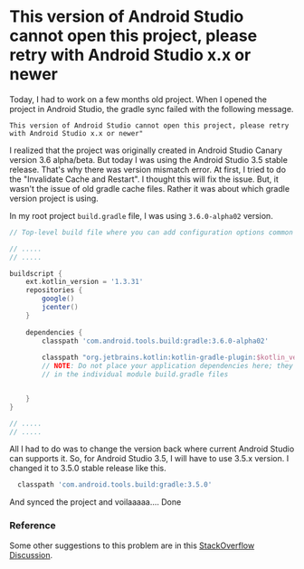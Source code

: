 # This version of Android Studio cannot open this project, please retry with Android Studio x.x or newer

Today, I had to work on a few months old project. When I opened the project in Android Studio, the gradle sync failed with the following message.

```
This version of Android Studio cannot open this project, please retry with Android Studio x.x or newer"
```

I realized that the project was originally created in Android Studio Canary version 3.6 alpha/beta. But today I was using the Android Studio 3.5 stable release. That's why there was version mismatch error. At first, I tried to do the "Invalidate Cache and Restart". I thought this will fix the issue. But, it wasn't the issue of old gradle cache files. Rather it was about which gradle version project is using.

In my root project `build.gradle` file, I was using `3.6.0-alpha02` version.

```gradle
// Top-level build file where you can add configuration options common to all sub-projects/modules.

// .....
// .....

buildscript {
    ext.kotlin_version = '1.3.31'
    repositories {
        google()
        jcenter()
    }
    
    dependencies {
        classpath 'com.android.tools.build:gradle:3.6.0-alpha02'           <------ THIS LINE IS IMPORTANT
        
        classpath "org.jetbrains.kotlin:kotlin-gradle-plugin:$kotlin_version"
        // NOTE: Do not place your application dependencies here; they belong
        // in the individual module build.gradle files


    }
}

// .....
// .....

```

All I had to do was to change the version back where current Android Studio can supports it. So, for Android Studio 3.5, I will have to use 3.5.x version. I changed it to 3.5.0 stable release like this.

```gradle
  classpath 'com.android.tools.build:gradle:3.5.0'
```

And synced the project and voilaaaaa.... Done

### Reference
Some other suggestions to this problem are in this [StackOverflow Discussion](https://stackoverflow.com/questions/53331462/this-version-of-android-studio-cannot-open-this-project-please-retry-with-andro).
